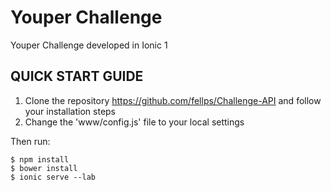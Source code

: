 # Youper Challenge
Youper Challenge developed in Ionic 1

## QUICK START GUIDE
1. Clone the repository https://github.com/fellps/Challenge-API and follow your installation steps
2. Change the 'www/config.js' file to your local settings

Then run:

```
$ npm install
$ bower install
$ ionic serve --lab
```
